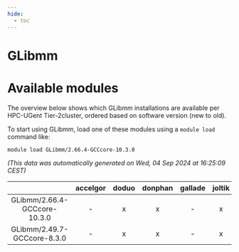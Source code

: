 ```yaml
---
hide:
  - toc
---
```


GLibmm
======

# Available modules


The overview below shows which GLibmm installations are available per HPC-UGent Tier-2cluster, ordered based on software version (new to old).

To start using GLibmm, load one of these modules using a `module load` command like:

```shell
module load GLibmm/2.66.4-GCCcore-10.3.0
```

*(This data was automatically generated on Wed, 04 Sep 2024 at 16:25:09 CEST)*  

| |accelgor|doduo|donphan|gallade|joltik|shinx|skitty|
| :---: | :---: | :---: | :---: | :---: | :---: | :---: | :---: |
|GLibmm/2.66.4-GCCcore-10.3.0|-|x|x|-|x|-|x|
|GLibmm/2.49.7-GCCcore-8.3.0|-|x|x|-|x|-|x|
